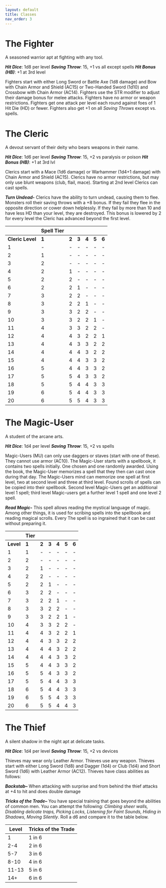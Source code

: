 ```yaml
---
layout: default
title: Classes
nav_order: 3
---
```

# The Fighter
A seasoned warrior apt at fighting with any tool.

**_Hit Dice_**: 1d8 per level
**_Saving Throw_**: 15, +1 vs all except spells
**_Hit Bonus (HB)_**: +1 at 3rd level

Fighters start with either Long Sword or Battle Axe (1d8 damage) and Bow with Chain Armor and Shield (AC15) or Two-Handed Sword (1d10) and Crossbow with Chain Armor (AC14).
Fighters use the STR modifier to adjust their damage bonus for melee attacks. Fighters have no armor or weapon restrictions. Fighters get one attack per level each round against foes of 1 Hit Die (HD) or fewer. Fighters also get +1 on all _Saving Throws_ except vs. spells.
# The Cleric
A devout servant of their deity who bears weapons in their name.

**_Hit Dice_**: 1d6 per level
**_Saving Throw_**: 15, +2 vs paralysis or poison
**_Hit Bonus (HB)_**: +1 at 3rd lvl

Clerics start with a Mace (1d6 damage) or Warhammer (1d4+1 damage) with Chain Armor and Shield (AC15).
Clerics have no armor restrictions, but may only use blunt weapons (club, flail, mace).
Starting at 2nd level Clerics can cast spells. 

**_Turn Undead-_** Clerics have the ability to turn undead, causing them to flee. Monsters roll their saving throws with a +8 bonus. If they fail they flee in the opposite direction or cower down helplessly. If they fail by more than 10 and have less HD than your level, they are destroyed. This bonus is lowered by 2 for every level the Cleric has advanced beyond the first level.

|           | **Spell Tier** |       |       |       |       |       |
| --------- | -------- | ----- | ----- | ----- | ----- | ----- |
| **Cleric Level** | **1**    | **2** | **3** | **4** | **5** | **6** |
| 1         | -        | -     | -     | -     | -     | -     |
| 2         | 1        | -     | -     | -     | -     | -     |
| 3         | 2        | -     | -     | -     | -     | -     |
| 4         | 2        | 1     | -     | -     | -     | -     |
| 5         | 2        | 2     | -     | -     | -     | -     |
| 6         | 2        | 2     | 1     | -     | -     | -     |
| 7         | 3        | 2     | 2     | -     | -     | -     |
| 8         | 3        | 2     | 2     | 1     | -     | -     |
| 9         | 3        | 3     | 2     | 2     | -     | -     |
| 10        | 3        | 3     | 2     | 2     | 1     | -     |
| 11        | 4        | 3     | 3     | 2     | 2     | -     |
| 12        | 4        | 4     | 3     | 2     | 2     | 1     |
| 13        | 4        | 4     | 3     | 3     | 2     | 2     |
| 14        | 4        | 4     | 4     | 3     | 2     | 2     |
| 15        | 4        | 4     | 4     | 3     | 3     | 2     |
| 16        | 5        | 4     | 4     | 3     | 3     | 2     |
| 17        | 5        | 5     | 4     | 3     | 3     | 2     |
| 18        | 5        | 5     | 4     | 4     | 3     | 3     |
| 19        | 6        | 5     | 4     | 4     | 3     | 3     |
| 20        | 6        | 5     | 5     | 4     | 3     | 3     |


# The Magic-User
A student of the arcane arts.

**_Hit Dice_**: 1d4 per level
**_Saving Throw_**: 15, +2 vs spells

Magic-Users (MU) can only use daggers or staves (start with one of these). They cannot use armor (AC10). The Magic-User starts with a spellbook, it contains two spells initially. One chosen and one randomly awarded. Using the book, the Magic-User memorizes a spell that they then can cast once during that day. The Magic-Users mind can memorize one spell at first level, two at second level and three at third level. Found scrolls of spells can be copied into their spellbook. 
Second level Magic-Users get an additional level 1 spell; third level Magic-users get a further level 1 spell and one level 2 spell.

**_Read Magic-_** This spell allows reading the mystical language of magic. Among other things, it is used for scribing spells into the spellbook and reading magical scrolls. Every  The spell is so ingrained that it can be cast without preparing it.

|           | **Tier** |       |       |       |       |       |
| --------- | -------- | ----- | ----- | ----- | ----- | ----- |
| **Level** | **1**    | **2** | **3** | **4** | **5** | **6** |
| 1         | 1        | -     | -     | -     | -     | -     |
| 2         | 2        | -     | -     | -     | -     | -     |
| 3         | 2        | 1     | -     | -     | -     | -     |
| 4         | 2        | 2     | -     | -     | -     | -     |
| 5         | 2        | 2     | 1     | -     | -     | -     |
| 6         | 3        | 2     | 2     | -     | -     | -     |
| 7         | 3        | 2     | 2     | 1     | -     | -     |
| 8         | 3        | 3     | 2     | 2     | -     | -     |
| 9         | 3        | 3     | 2     | 2     | 1     | -     |
| 10        | 4        | 3     | 3     | 2     | 2     | -     |
| 11        | 4        | 4     | 3     | 2     | 2     | 1     |
| 12        | 4        | 4     | 3     | 3     | 2     | 2     |
| 13        | 4        | 4     | 4     | 3     | 2     | 2     |
| 14        | 4        | 4     | 4     | 3     | 3     | 2     |
| 15        | 5        | 4     | 4     | 3     | 3     | 2     |
| 16        | 5        | 5     | 4     | 3     | 3     | 2     |
| 17        | 5        | 5     | 4     | 4     | 3     | 3     |
| 18        | 6        | 5     | 4     | 4     | 3     | 3     |
| 19        | 6        | 5     | 5     | 4     | 3     | 3     |
| 20        | 6        | 5     | 5     | 4     | 4     | 3     |

# The Thief
A silent shadow in the night apt at delicate tasks.

**_Hit Dice_**: 1d4 per level
**_Saving Throw_**_:_ 15, +2 vs devices

Thieves may wear only Leather Armor. Thieves use any weapon.
Thieves start with either Long Sword (1d8) and Dagger (1d4) or Club (1d4) and Short Sword (1d6) with Leather Armor (AC12).
Thieves have class abilities as follows:

**_Backstab–_** When attacking with surprise and from behind the thief attacks at +4 to hit and does double damage

**_Tricks of the Trade–_** You have special training that goes beyond the abilities of common men. You can attempt the following: _Climbing sheer walls, Disabling delicate traps, Picking Locks, Listening for Faint Sounds, Hiding in Shadows, Moving Silently_. Roll a d6 and compare it to the table below.

| Level | Tricks of the Trade |
| ----- | ------------------- |
| 1     | 1 in 6              |
| 2-4   | 2 in 6              |
| 5-7   | 3 in 6              |
| 8-10  | 4 in 6              |
| 11-13 | 5 in 6              |
| 14+   | 6 in 6              |

